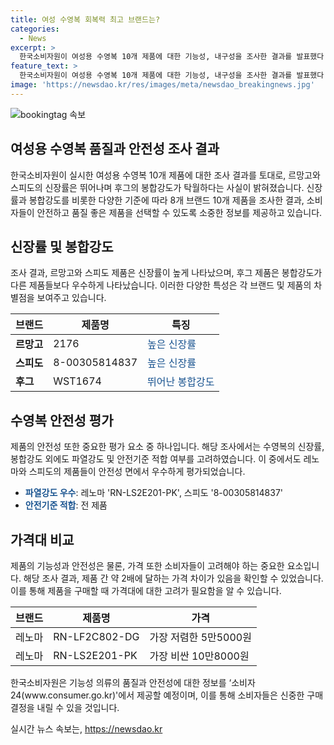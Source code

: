 ```yaml
---
title: 여성 수영복 회복력 최고 브랜드는?
categories:
  - News
excerpt: >
  한국소비자원이 여성용 수영복 10개 제품에 대한 기능성, 내구성을 조사한 결과를 발표했다. 제품의 신장회복률, 봉합강도, 가격 등을 비교한 결과, 르망고와 스피도의 신장률, 후그의 봉합강도가 뛰어난 것으로 나타났다. 레노마와 스피도의 파열강도가 우수하며, 제품의 안전성도 안정적으로 평가되었다. 소비자24에서 자세한 정보 확인 가능.
feature_text: >
  한국소비자원이 여성용 수영복 10개 제품에 대한 기능성, 내구성을 조사한 결과를 발표했다. 제품의 신장회복률, 봉합강도, 가격 등을 비교한 결과, 르망고와 스피도의 신장률, 후그의 봉합강도가 뛰어난 것으로 나타났다. 레노마와 스피도의 파열강도가 우수하며, 제품의 안전성도 안정적으로 평가되었다. 소비자24에서 자세한 정보 확인 가능.
image: 'https://newsdao.kr/res/images/meta/newsdao_breakingnews.jpg'
---
```


<p><img src="https://newsdao.kr/res/images/meta/newsdao_breakingnews.jpg" alt="bookingtag 속보" /></p>

<h2 data-ke-size="size26">여성용 수영복 품질과 안전성 조사 결과</h2>

<p data-ke-size="size16">한국소비자원이 실시한 여성용 수영복 10개 제품에 대한 조사 결과를 토대로, 르망고와 스피도의 신장률은 뛰어나며 후그의 봉합강도가 탁월하다는 사실이 밝혀졌습니다. 신장률과 봉합강도를 비롯한 다양한 기준에 따라 8개 브랜드 10개 제품을 조사한 결과, 소비자들이 안전하고 품질 좋은 제품을 선택할 수 있도록 소중한 정보를 제공하고 있습니다.</p>

<h2 data-ke-size="size26">신장률 및 봉합강도</h2>

<p data-ke-size="size16">조사 결과, 르망고와 스피도 제품은 신장률이 높게 나타났으며, 후그 제품은 봉합강도가 다른 제품들보다 우수하게 나타났습니다. 이러한 다양한 특성은 각 브랜드 및 제품의 차별점을 보여주고 있습니다.</p>

<table>
    <thead>
        <tr>
            <th>브랜드</th>
            <th>제품명</th>
            <th>특징</th>
        </tr>
    </thead>
    <tbody>
        <tr>
            <td><b>르망고</b></td>
            <td>2176</td>
            <td><span style="color: #1a5490;">높은 신장률</span></td>
        </tr>
        <tr>
            <td><b>스피도</b></td>
            <td>8-00305814837</td>
            <td><span style="color: #1a5490;">높은 신장률</span></td>
        </tr>
        <tr>
            <td><b>후그</b></td>
            <td>WST1674</td>
            <td><span style="color: #1a5490;">뛰어난 봉합강도</span></td>
        </tr>
    </tbody>
</table>

<h2 data-ke-size="size26">수영복 안전성 평가</h2>

<p data-ke-size="size16">제품의 안전성 또한 중요한 평가 요소 중 하나입니다. 해당 조사에서는 수영복의 신장률, 봉합강도 외에도 파열강도 및 안전기준 적합 여부를 고려하였습니다. 이 중에서도 레노마와 스피도의 제품들이 안전성 면에서 우수하게 평가되었습니다.</p>

<ul>
    <li><span style="color: #1a5490;"><b>파열강도 우수</b></span>: 레노마 'RN-LS2E201-PK', 스피도 '8-00305814837'</li>
    <li><span style="color: #1a5490;"><b>안전기준 적합</b></span>: 전 제품</li>
</ul>

<h2 data-ke-size="size26">가격대 비교</h2>

<p data-ke-size="size16">제품의 기능성과 안전성은 물론, 가격 또한 소비자들이 고려해야 하는 중요한 요소입니다. 해당 조사 결과, 제품 간 약 2배에 달하는 가격 차이가 있음을 확인할 수 있었습니다. 이를 통해 제품을 구매할 때 가격대에 대한 고려가 필요함을 알 수 있습니다.</p>

<table>
    <thead>
        <tr>
            <th>브랜드</th>
            <th>제품명</th>
            <th>가격</th>
        </tr>
    </thead>
    <tbody>
        <tr>
            <td>레노마</td>
            <td>RN-LF2C802-DG</td>
            <td>가장 저렴한 5만5000원</td>
        </tr>
        <tr>
            <td>레노마</td>
            <td>RN-LS2E201-PK</td>
            <td>가장 비싼 10만8000원</td>
        </tr>
    </tbody>
</table>

<p data-ke-size="size16">한국소비자원은 기능성 의류의 품질과 안전성에 대한 정보를 ‘소비자24(www.consumer.go.kr)'에서 제공할 예정이며, 이를 통해 소비자들은 신중한 구매 결정을 내릴 수 있을 것입니다.</p>
실시간 뉴스 속보는, <a href="https://newsdao.kr" rel="dofollow">https://newsdao.kr</a>


